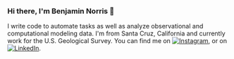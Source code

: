 ### Hi there, I'm Benjamin Norris 👋

I write code to automate tasks as well as analyze observational and computational modeling data. I'm from Santa Cruz, California and currently work for the U.S. Geological Survey. 
You can find me on [![Instagram][1.2]][1], or on [![LinkedIn][2.2]][2].

<!-- Icons -->

[1.2]: https://www.clipartmax.com/middle/m2i8i8H7m2Z5K9d3_instagram-instagram-business-card-icon/ (IG icon without padding)
[2.2]: https://raw.githubusercontent.com/MartinHeinz/MartinHeinz/master/linkedin-3-16.png (LinkedIn icon without padding)

<!-- Links to your social media accounts -->

[1]: https://www.instagram.com/benjaminknorris/
[2]: https://www.linkedin.com/in/benjamin-k-norris/


<!--
**bknorris/bknorris** is a ✨ _special_ ✨ repository because its `README.md` (this file) appears on your GitHub profile.

Here are some ideas to get you started:

- 🔭 I’m currently working on ...
- 🌱 I’m currently learning ...
- 👯 I’m looking to collaborate on ...
- 🤔 I’m looking for help with ...
- 💬 Ask me about ...
- 📫 How to reach me: ...
- 😄 Pronouns: ...
- ⚡ Fun fact: ...
-->
